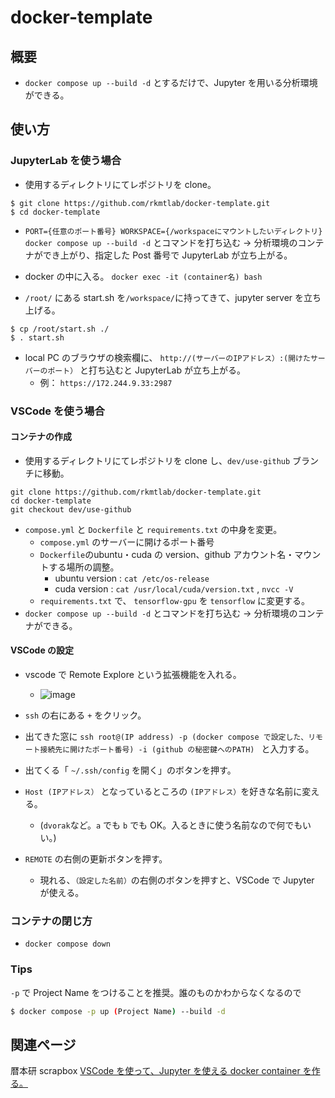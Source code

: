 # docker-template

## 概要

- `docker compose up --build -d` とするだけで、Jupyter を用いる分析環境ができる。

## 使い方

### JupyterLab を使う場合

- 使用するディレクトリにてレポジトリを clone。

```
$ git clone https://github.com/rkmtlab/docker-template.git
$ cd docker-template
```

- `PORT={任意のポート番号} WORKSPACE={/workspaceにマウントしたいディレクトリ} docker compose up --build -d` とコマンドを打ち込む -> 分析環境のコンテナができ上がり、指定した Post 番号で JupyterLab が立ち上がる。

- docker の中に入る。 `docker exec -it (container名) bash`
- `/root/` にある start.sh を`/workspace/`に持ってきて、jupyter server を立ち上げる。

```
$ cp /root/start.sh ./
$ . start.sh
```

- local PC のブラウザの検索欄に、 `http://(サーバーのIPアドレス）:(開けたサーバーのポート）` と打ち込むと JupyterLab が立ち上がる。
  - 例： `https://172.244.9.33:2987`

### VSCode を使う場合

#### コンテナの作成

- 使用するディレクトリにてレポジトリを clone し、`dev/use-github` ブランチに移動。

```
git clone https://github.com/rkmtlab/docker-template.git
cd docker-template
git checkout dev/use-github
```

- `compose.yml` と `Dockerfile` と `requirements.txt` の中身を変更。
  - `compose.yml` のサーバーに開けるポート番号
  - `Dockerfile`のubuntu・cuda の version、github アカウント名・マウントする場所の調整。
    - ubuntu version : `cat /etc/os-release`
    - cuda version : `cat /usr/local/cuda/version.txt` , `nvcc -V`
  - `requirements.txt` で、 `tensorflow-gpu` を `tensorflow` に変更する。
- `docker compose up --build -d` とコマンドを打ち込む -> 分析環境のコンテナができる。

#### VSCode の設定

- vscode で Remote Explore という拡張機能を入れる。

  - ![image](https://user-images.githubusercontent.com/64390823/209894093-3fcbb271-33b2-4bf4-896f-1826f282cb71.png)

- `ssh` の右にある `+` をクリック。
- 出てきた窓に `ssh root@(IP address) -p (docker compose で設定した、リモート接続先に開けたポート番号) -i (github の秘密鍵へのPATH) ` と入力する。
- 出てくる「 `~/.ssh/config` を開く」のボタンを押す。

- `Host (IPアドレス）` となっているところの `(IPアドレス）`を好きな名前に変える。
  - (`dvorak`など。`a` でも `b` でも OK。入るときに使う名前なので何でもいい。)
- `REMOTE` の右側の更新ボタンを押す。
  - 現れる、`（設定した名前）`の右側のボタンを押すと、VSCode で Jupyter が使える。

### コンテナの閉じ方

- `docker compose down`

### Tips

`-p` で Project Name をつけることを推奨。誰のものかわからなくなるので

```bash
$ docker compose -p up (Project Name) --build -d
```

## 関連ページ

暦本研 scrapbox
[VSCode を使って、Jupyter を使える docker container を作る。](https://scrapbox.io/rkmtlab/VSCode_%E3%82%92%E4%BD%BF%E3%81%A3%E3%81%A6%E3%80%81Jupyter_%E3%82%92%E4%BD%BF%E3%81%88%E3%82%8B_docker_container_%E3%82%92%E4%BD%9C%E3%82%8B%E3%80%82)
